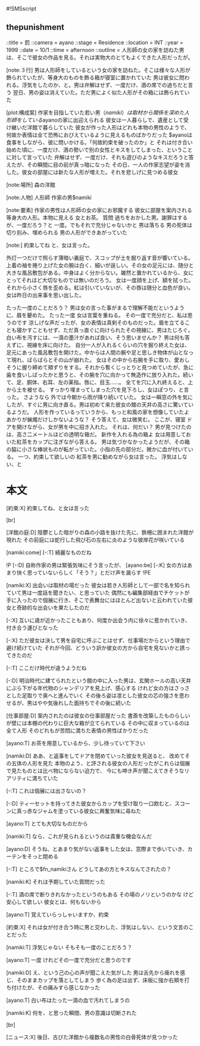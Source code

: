 #!SMSscript

## thepunishment

::title = 罰
::camera = ayano
::stage = Residence
::location = INT
::year = 1999
::date = 10/1
::time = afternoon
::outline = 人形師の女の家を訪ねた男は、そこで彼女の作品を見る。それは実物大のとてもよくできた人形だったが。

[note:３行]
男は人形師をしているという女の家を訪ねた。そこは様々な人形が飾られていたが、等身大のものを飾る箱が寝室に置かれていた
男は彼女に問われる。浮気をしたのか、と。男は弁解はせず、一度だけ、酒の席での過ちだと言う
翌日、男の姿は消えていた。ただ男によく似た人形がその箱には飾られていた

[plot:構成案]
作家を目指していた若い男（$namiki）は取材から関係を深めた人形師をしている$ayanoの家に出迎えられる
彼女は一人暮らしで、遺産として受け継いだ洋館で暮らしていた
彼女が作った人形はどれも本物の男性のようで、何故か表情は全て恐怖におびえているように見えるものばかりだった
$ayanoは食事をしながら、彼に問いかける。「何故約束を破ったのか」と
それは付き合い始めた頃に、一度だけ、酒の勢いで別の女性とキスをしてしまった、ということに対して言っていた
弁解はせず、一度だけ、それも遊びのようなキスだろうと答えたが、その瞬間に目の前が真っ暗になった
その日、一人の作家志望が姿を消した。彼女の部屋には新たな人形が増えた。それを悲しげに見つめる彼女

[note:場所]
森の洋館

[note:人物]
人形師
作家の男$namiki

[note:要素]
作家の男性は人形師の女の家にお邪魔する
彼女に部屋を案内される
等身大の人形。本物に見える
女とお茶。
質問
過ちをおかした男。謝罪はするが、一度だろう？と
一度。でもそれで充分じゃないかと
男は落ちる
男の死体は切り刻み、埋められる
男の人形ができあがっていた


[note:]
約束してね
と、女は言った。

外灯一つだけで照らす薄暗い裏庭で、スコップが土を掘り返す音が響いている。
上着の袖を捲り上げた女の腕は白く、細いが逞しい。その女の足元には、随分と大きな風呂敷包がある。中身はよく分からない。雑然と置かれているから、女にとってそれほど大切なものでは無いのだろう。
女は一度顔を上げ、額を拭った。それから小さく唇を歪める。紅は引いていないが、その唇は随分と血色が良い。女は昨日の出来事を思い出した。

たった一度のことだろう？
男は女の言った事がまるで理解不能だというように、眉を顰めた。
たった一度
女は言葉を重ねる。
その一度で充分だと、私は思うのです
涼しげな声だったが、女の表情は真剣そのものだった。眉を立てることも寝かすこともせず、ただ真っ直ぐに向けられたその視線に、男はたじろぐ。
白い布を汚すには、一滴の墨汁があれば良い、そう思いませんか？
男は何も答えずに、視線を床に向けた。
自分一人が入れるくらいの穴を掘り終えた女は、足元にあった風呂敷包を開けた。中からは人間の腕や足と思しき物体が山となって現れ、ばらばらとその山が崩れた。
女はその中から右腕を手に取り、愛おしそうに握り締めて頬ずりをする。それから暫くじっとりと見つめていたが、急に歯を食いしばったかと思うと、その腕を穴に向かって無造作に放り入れた。続いて、足、胴体、右耳、左の薬指。唇に、目玉……。
全てを穴に入れ終えると、上から土を被せる。
すっかり埋まってしまった穴を見下ろし、女はぽつり、と言った。
さようなら
外では今朝から雨が降り続いていた。
女は一瞬窓の外を気にしたが、すぐに男に向き直る。男は初めて来た彼女の館の天井の高さに驚いているようだ。
人形を作っているっていうから、もっと和風の家を想像していたよ
あかりが蝋燭だけしかないような？
そう答えて、女は微笑む。
ここが、寝室
ドアを開けながら、女が男を中に招き入れた。
それは、何だい？
男が見つけたのは、高さ二メートルほどの透明な箱だ。
新作を入れる為の箱よ
女は用意しておいた紅茶をカップに注ぎながら答える。
男は気づかなかったようだが、その箱の脇に小さな棒状ものが転がっていた。小指の先の部分だ。微かに血が付いている。
一つ、約束して欲しいの
紅茶を男に勧めながら女は言った。
浮気はしない、と

# 本文

[約束:X]
約束してね、と女は言った

[br]

[洋館の庭:D]
陰鬱とした暗がりの森の小路を抜けた先に、鉄柵に囲まれた洋館が現れた
その前庭には蛇行した飛び石の左右に炎のような彼岸花が咲いている

[namiki:come]
[-:T]
綺麗なものだね

!P
[-:D]
自称作家の男は緊張気味にそう言ったが、
[ayano:be]
[-:K]
女の方はあまり快く思っていないらしく「そう？」とだけ声を漏らす
!PE

[namiki:X]
出会いは取材の場だった
彼女は若き人形師として一部で名を知られていて男は一度話を聞きたい、と思っていた
偶然にも編集部経由でチケットが手に入ったので個展に行き、そこで表舞台にはほとんど出ないと云われていた彼女と奇跡的な出会いを果たしたのだ

[-:X]
互いに歳が近かったこともあり、何度か出会う内に徐々に惹かれていき、付き合う運びとなった

[-:X]
ただ彼女は決して男を自宅に呼ぶことはせず、仕事場だからという理由で避け続けていた
それが今回、どういう訳か彼女の方から自宅を見ないかと誘ってきたのだ

[-:T]
ここだけ時代が違うようだね

[-:D]
明治時代に建てられたという館の中に入った男は、玄関ホールの高い天井にぶら下がる年代物のシャンデリアを見上げ、感心する
けれど女の方はさっさとした足取りで奥へと進んでいく
その後ろ姿は凛とした彼女の芯の強さを思わせるが、男はやや気後れした面持ちでその後に続いた

[仕事部屋:D]
案内されたのは彼女の仕事部屋だった
書斎を改築したものらしいが壁には本棚の代わりに巨大な箱が立てられている
その中に収まっているのは全て人形
そのどれもが苦悶に満ちた表情の男性ばかりだった

[ayano:T]
お茶を用意しているから、少し待っていて下さい

[namiki:D]
ああ、と返事をしてドアを閉めていった彼女を見送ると、
改めてその五体の人形を見た
本物のよう、と評される彼女の人形だったがこれらは個展で見たものとは比べ物にならない迫力で、
今にも呻き声が聞こえてきそうなリアリティに満ちていた

[-:T]
これは個展には出さないの？

[-:D]
ティーセットを持ってきた彼女からカップを受け取り一口飲むと、スコーンに真っ赤なジャムを塗っている彼女に興奮気味に尋ねた

[ayano:T]
とても大切なものだから

[namiki:T]
なら、これが見られるというのは貴重な機会なんだ

[ayano:D]
そうね、とあまり気がない返事をした女は、窓際まで歩いていき、カーテンをそっと閉める

[-:T]
ところで$fn_namikiさん
どうしてあの方とキスなんてされたの？

[namiki:K]
それは予期していた質問だった

[-:T]
酒の席で断りきれなかったというのもある
その場のノリというのかな
けど安心して欲しい
彼女とは、何もないから

[ayano:T]
覚えていらっしゃいますか、約束

[約束:X]
それは女が付き合う時に男と交わした、浮気はしない、という文言のことだった

[namiki:T]
浮気じゃない
そもそも一度のことだろう？

[ayano:T]
一度
けれどその一度で充分だと思うのです

[namiki:D]
え、という己の心の声が聞こえた気がした
男は舌先から痺れを感じ、そのままカップを落としてしまう
歩く為の足は出ず、床板に強か右頬を打ち付けたが、その痛みすら感じなかった

[ayano:T]
白い布はたった一滴の血で汚れてしまうの

[namiki:K]
何を、と思った瞬間、男の意識は切断された

[br]

[ニュース:X]
後日、古びた洋館から複数名の男性の白骨死体が見つかった
